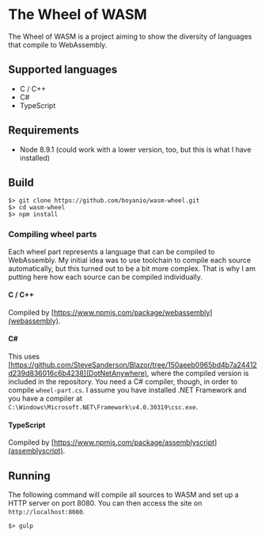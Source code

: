 # The Wheel of WASM

The Wheel of WASM is a project aiming to show the diversity of languages that compile to WebAssembly.

## Supported languages

- C / C++
- C#
- TypeScript

## Requirements

- Node 8.9.1 (could work with a lower version, too, but this is what I have installed)

## Build

```
$> git clone https://github.com/boyanio/wasm-wheel.git
$> cd wasm-wheel
$> npm install
```

### Compiling wheel parts

Each wheel part represents a language that can be compiled to WebAssembly. My initial idea was to use toolchain to compile each source automatically, but this turned out to be a bit more complex. That is why I am putting here how each source can be compiled individually.

#### C / C++

Compiled by [https://www.npmjs.com/package/webassembly](webassembly).

#### C#

This uses [https://github.com/SteveSanderson/Blazor/tree/150aeeb0965bd4b7a24412d239d836016c6b4238](DotNetAnywhere), where the compiled version is included in the repository. You need a C# compiler, though, in order to compile `wheel-part.cs`. I assume you have installed .NET Framework and you have a compiler at `C:\Windows\Microsoft.NET\Framework\v4.0.30319\csc.exe`.

#### TypeScript

Compiled by  [https://www.npmjs.com/package/assemblyscript](assemblyscript).

## Running

The following command will compile all sources to WASM and set up a HTTP server on port 8080. You can then access the site on `http://localhost:8080`.

```
$> gulp
```